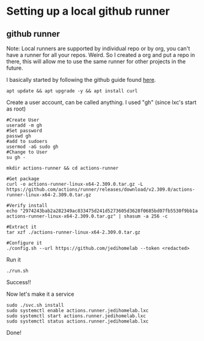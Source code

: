 # Setting up a local github runner

## github runner

Note: Local runners are supported by individual repo or by org, you can't have a runner for all your repos. Weird. So I created a org and put a repo in there, this will allow me to use the same runner for other projects in the future. 

I basically started by following the github guide found [here](https://docs.github.com/en/actions/hosting-your-own-runners/managing-self-hosted-runners/about-self-hosted-runners). 

```
apt update && apt upgrade -y && apt install curl
```
Create a user account, can be called anything. I used "gh" (since lxc's start as root)

```
#Create User
useradd -m gh
#Set password
passwd gh
#add to sudoers
usermod -aG sudo gh
#Change to User
su gh -
```


```
mkdir actions-runner && cd actions-runner

#Get package
curl -o actions-runner-linux-x64-2.309.0.tar.gz -L https://github.com/actions/runner/releases/download/v2.309.0/actions-runner-linux-x64-2.309.0.tar.gz

#Verify install
echo "2974243bab2a282349ac833475d241d5273605d3628f0685bd07fb5530f9bb1a  actions-runner-linux-x64-2.309.0.tar.gz" | shasum -a 256 -c

#Extract it
tar xzf ./actions-runner-linux-x64-2.309.0.tar.gz

#Configure it
./config.sh --url https://github.com/jedihomelab --token <redacted>

```
Run it

```
./run.sh
```
Success!!

Now let's make it a service

```
sudo ./svc.sh install
sudo systemctl enable actions.runner.jedihomelab.lxc
sudo systemctl start actions.runner.jedihomelab.lxc
sudo systemctl status actions.runner.jedihomelab.lxc
```

Done!
